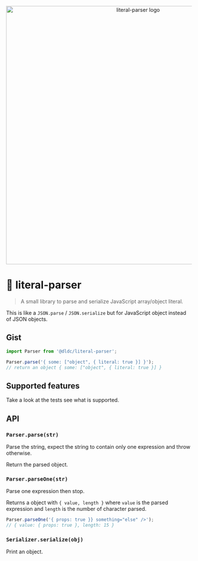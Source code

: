 <p align="center">
  <img src="https://raw.githubusercontent.com/etienne-dldc/literal-parser/main/design/logo.svg" width="700" alt="literal-parser logo">
</p>

# 🔎 literal-parser

> A small library to parse and serialize JavaScript array/object literal.

This is like a `JSON.parse` / `JSON.serialize` but for JavaScript object instead of JSON objects.

## Gist

```js
import Parser from '@dldc/literal-parser';

Parser.parse('{ some: ["object", { literal: true }] }');
// return an object { some: ["object", { literal: true }] }
```

## Supported features

Take a look at the tests see what is supported.

## API

### `Parser.parse(str)`

Parse the string, expect the string to contain only one expression and throw otherwise.

Return the parsed object.

### `Parser.parseOne(str)`

Parse one expression then stop.

Returns a object with `{ value, length }` where `value` is the parsed expression and `length` is the number of character parsed.

```js
Parser.parseOne('{ props: true }} something="else" />');
// { value: { props: true }, length: 15 }
```

### `Serializer.serialize(obj)`

Print an object.
